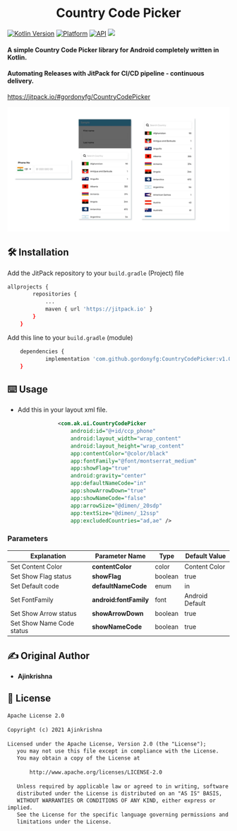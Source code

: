 <h1 align="center">Country Code Picker</h1>

[![Kotlin Version](https://img.shields.io/badge/Kotlin-v1.5.31-blue.svg)](https://kotlinlang.org)  [![Platform](https://img.shields.io/badge/Platform-Android-green.svg?style=flat)](https://www.android.com/) [![API](https://img.shields.io/badge/API-21%2B-brightgreen.svg?style=flat)](https://android-arsenal.com/api?level=21)
[![](https://jitpack.io/v/gordonyfg/CountryCodePicker.svg)](https://jitpack.io/#gordonyfg/CountryCodePicker)
<br/>

#### A simple Country Code Picker library for Android completely written in Kotlin.
#### Automating Releases with JitPack for CI/CD pipeline - continuous delivery.
https://jitpack.io/#gordonyfg/CountryCodePicker

<img src="https://github.com/Ajinkrishnak/CountryCodePicker/blob/main/art/artgithub.jpeg">
 
## 🛠 Installation

Add the JitPack repository to your ```build.gradle``` (Project) file
```bash
allprojects {
		repositories {
			...
			maven { url 'https://jitpack.io' }
		}
	}
```

Add this line to your ```build.gradle``` (module)
```bash
	dependencies {
	        implementation 'com.github.gordonyfg:CountryCodePicker:v1.0.1'
	}
```

## ⌨️ Usage

- Add this in your layout xml file.

```xml
                <com.ak.ui.CountryCodePicker
                    android:id="@+id/ccp_phone"
                    android:layout_width="wrap_content"
                    android:layout_height="wrap_content"
                    app:contentColor="@color/black"
                    app:fontFamily="@font/montserrat_medium"
                    app:showFlag="true"
                    android:gravity="center"
                    app:defaultNameCode="in"
                    app:showArrowDown="true"
                    app:showNameCode="false"
                    app:arrowSize="@dimen/_20sdp"
                    app:textSize="@dimen/_12ssp"
                    app:excludedCountries="ad,ae" />

```

### Parameters

| Explanation               | Parameter Name          | Type       | Default Value            |
| ------------------------- | ----------------------- | ---------- | --------------           |
| Set Content Color           | **contentColor**          | color      | Content Color  |
| Set Show Flag status     | **showFlag**            | boolean    | true                     |
| Set Default code          | **defaultNameCode**        | enum       | in                     |
| Set FontFamily            | **android:fontFamily**  | font       | Android Default          | 
| Set Show Arrow status     | **showArrowDown**            | boolean    | true                     |
| Set Show Name Code status     | **showNameCode**            | boolean    | true                     |


## ✍️ Original Author
* <b>Ajinkrishna</b>


## 📝 License

```
Apache License 2.0

Copyright (c) 2021 Ajinkrishna

Licensed under the Apache License, Version 2.0 (the "License");
   you may not use this file except in compliance with the License.
   You may obtain a copy of the License at

       http://www.apache.org/licenses/LICENSE-2.0

   Unless required by applicable law or agreed to in writing, software
   distributed under the License is distributed on an "AS IS" BASIS,
   WITHOUT WARRANTIES OR CONDITIONS OF ANY KIND, either express or implied.
   See the License for the specific language governing permissions and
   limitations under the License.
```
